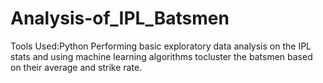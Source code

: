 # Analysis-of_IPL_Batsmen
Tools Used:Python
Performing basic exploratory data analysis on the IPL stats and using machine learning algorithms tocluster the batsmen based on their average and strike rate.
